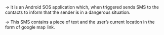 -> It is an Android SOS application which, when triggered sends SMS to the 
contacts to inform that the sender is in a dangerous situation. 

-> This SMS contains a piece of text and the user’s current location in the form of 
google map link.
